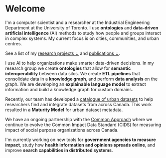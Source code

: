 # Welcome
I'm a computer scientist and a researcher at the Industrial Engineering Department at the University of Toronto. I use **ontologies** and **data-driven artificial intelligence** (AI) methods to study how people and groups interact in complex systems. My current focus is on cities, communities, and urban centres.

See a list of my [research projects &#8675;](#research-section) and [publications &#8675;](#publications-section).

I use AI to help organizations make smarter data-driven decisions. In my research group we create **ontologies** that allow for **semantic interoperability** between data silos. We create **ETL pipelines** that consolidate data in a **knowledge graph**, and perform **data analysis** on the graph. We are developing an **explainable language model** to extract information and build a knowledge graph for custom domains.

Recently, our team has developed a [catalogue of urban datasets](/cudc-project) to help researchers find and integrate datasets from across Canada. This work resulted in a **Maturity Model** for urban dataset metadata.

We have an ongoing partnership with the [Common Approach](/common-approach-project) where we continue to evolve the Common Impact Data Standard (CIDS) for measuring impact of social purpose organizations across Canada. 

I'm currently working on new tools for **government agencies to measure impact**, study how **health information and opinions spreads online**, and improve **search capabilities in distributed systems**.
